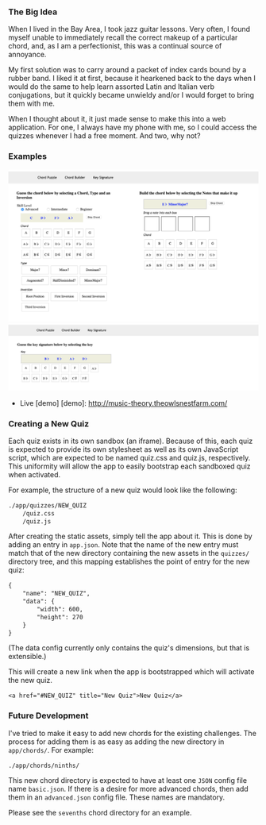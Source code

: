 ### The Big Idea
When I lived in the Bay Area, I took jazz guitar lessons. Very often, I found myself unable to immediately recall the correct makeup of a particular chord, and, as I am a perfectionist, this was a continual source of annoyance.

My first solution was to carry around a packet of index cards bound by a rubber band.  I liked it at first, because it hearkened back to the days when I would do the same to help learn assorted Latin and Italian verb conjugations, but it quickly became unwieldy and/or I would forget to bring them with me.

When I thought about it, it just made sense to make this into a web application. For one, I always have my phone with me, so I could access the quizzes whenever I had a free moment. And two, why not?

### Examples
![ScreenShot](/resources/screenshots/chord_quizzes.png?raw=true)
![ScreenShot](/resources/screenshots/key_signature_quiz.png?raw=true)

+ Live [demo]
[demo]: http://music-theory.theowlsnestfarm.com/

### Creating a New Quiz
Each quiz exists in its own sandbox (an iframe). Because of this, each quiz is expected to provide its own stylesheet as well as its own JavaScript script, which are expected to be named quiz.css and quiz.js, respectively.  This uniformity will allow the app to easily bootstrap each sandboxed quiz when activated.

For example, the structure of a new quiz would look like the following:

    ./app/quizzes/NEW_QUIZ
        /quiz.css
        /quiz.js

After creating the static assets, simply tell the app about it. This is done by adding an entry in `app.json`. Note that the name of the new entry must match that of the new directory containing the new assets in the `quizzes/` directory tree, and this mapping establishes the point of entry for the new quiz:

    {
        "name": "NEW_QUIZ",
        "data": {
            "width": 600,
            "height": 270
        }
    }

(The data config currently only contains the quiz's dimensions, but that is extensible.)

This will create a new link when the app is bootstrapped which will activate the new quiz.

    <a href="#NEW_QUIZ" title="New Quiz">New Quiz</a>

### Future Development
I've tried to make it easy to add new chords for the existing challenges. The process for adding them is as easy as adding the new directory in `app/chords/`. For example:

    ./app/chords/ninths/

This new chord directory is expected to have at least one `JSON` config file name `basic.json`. If there is a desire for more advanced chords, then add them in an `advanced.json` config file.  These names are mandatory.

Please see the `sevenths` chord directory for an example.

